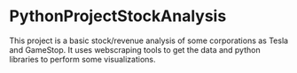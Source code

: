 # PythonProjectStockAnalysis

This project is a basic stock/revenue analysis of some corporations as Tesla and GameStop. It uses webscraping tools to get the data and python libraries to perform some visualizations.
